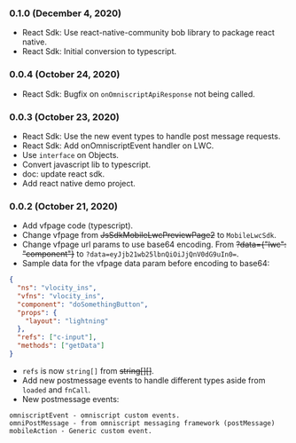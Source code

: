 ### 0.1.0 (December 4, 2020)

- React Sdk: Use react-native-community bob library to package react native.
- React Sdk: Initial conversion to typescript.

### 0.0.4 (October 24, 2020)

- React Sdk: Bugfix on `onOmniscriptApiResponse` not being called.

### 0.0.3 (October 23, 2020)

- React Sdk: Use the new event types to handle post message requests.
- React Sdk: Add onOmniscriptEvent handler on LWC.
- Use `interface` on Objects.
- Convert javascript lib to typescript.
- doc: update react sdk.
- Add react native demo project.

### 0.0.2 (October 21, 2020)

- Add vfpage code (typescript).
- Change vfpage from ~~JsSdkMobileLwcPreviewPage2~~ to `MobileLwcSdk`.
- Change vfpage url params to use base64 encoding. From ~~?data={"lwc": "component"}~~ to `?data=eyJjb21wb25lbnQiOiJjQnV0dG9uIn0=`.
- Sample data for the vfpage data param before encoding to base64:

```json
{
  "ns": "vlocity_ins",
  "vfns": "vlocity_ins",
  "component": "doSomethingButton",
  "props": {
    "layout": "lightning"
  },
  "refs": ["c-input"],
  "methods": ["getData"]
}
```

- `refs` is now `string[]` from ~~string[][]~~.
- Add new postmessage events to handle different types aside from `loaded` and `fnCall`.
- New postmessage events:

```
omniscriptEvent - omniscript custom events.
omniPostMessage - from omniscript messaging framework (postMessage)
mobileAction - Generic custom event.
```
